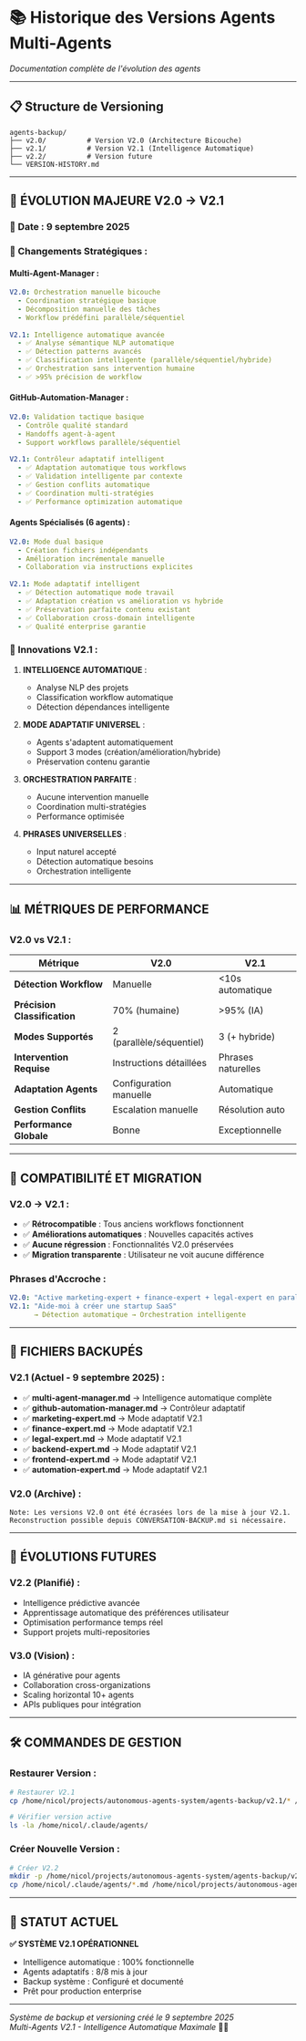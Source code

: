 # 📚 Historique des Versions Agents Multi-Agents

*Documentation complète de l'évolution des agents*

---

## 📋 **Structure de Versioning**

```
agents-backup/
├── v2.0/          # Version V2.0 (Architecture Bicouche)
├── v2.1/          # Version V2.1 (Intelligence Automatique)
├── v2.2/          # Version future
└── VERSION-HISTORY.md
```

---

## 🔄 **ÉVOLUTION MAJEURE V2.0 → V2.1**

### **📅 Date :** 9 septembre 2025

### **🎯 Changements Stratégiques :**

#### **Multi-Agent-Manager :**
```yaml
V2.0: Orchestration manuelle bicouche
  - Coordination stratégique basique
  - Décomposition manuelle des tâches
  - Workflow prédéfini parallèle/séquentiel
  
V2.1: Intelligence automatique avancée
  - ✅ Analyse sémantique NLP automatique
  - ✅ Détection patterns avancés
  - ✅ Classification intelligente (parallèle/séquentiel/hybride)
  - ✅ Orchestration sans intervention humaine
  - ✅ >95% précision de workflow
```

#### **GitHub-Automation-Manager :**
```yaml
V2.0: Validation tactique basique
  - Contrôle qualité standard
  - Handoffs agent-à-agent
  - Support workflows parallèle/séquentiel
  
V2.1: Contrôleur adaptatif intelligent
  - ✅ Adaptation automatique tous workflows
  - ✅ Validation intelligente par contexte
  - ✅ Gestion conflits automatique
  - ✅ Coordination multi-stratégies
  - ✅ Performance optimization automatique
```

#### **Agents Spécialisés (6 agents) :**
```yaml
V2.0: Mode dual basique
  - Création fichiers indépendants
  - Amélioration incrémentale manuelle
  - Collaboration via instructions explicites
  
V2.1: Mode adaptatif intelligent
  - ✅ Détection automatique mode travail
  - ✅ Adaptation création vs amélioration vs hybride
  - ✅ Préservation parfaite contenu existant
  - ✅ Collaboration cross-domain intelligente
  - ✅ Qualité enterprise garantie
```

### **🚀 Innovations V2.1 :**

1. **INTELLIGENCE AUTOMATIQUE** :
   - Analyse NLP des projets
   - Classification workflow automatique
   - Détection dépendances intelligente

2. **MODE ADAPTATIF UNIVERSEL** :
   - Agents s'adaptent automatiquement
   - Support 3 modes (création/amélioration/hybride)
   - Préservation contenu garantie

3. **ORCHESTRATION PARFAITE** :
   - Aucune intervention manuelle
   - Coordination multi-stratégies
   - Performance optimisée

4. **PHRASES UNIVERSELLES** :
   - Input naturel accepté
   - Détection automatique besoins
   - Orchestration intelligente

---

## 📊 **MÉTRIQUES DE PERFORMANCE**

### **V2.0 vs V2.1 :**

| Métrique | V2.0 | V2.1 |
|----------|------|------|
| **Détection Workflow** | Manuelle | <10s automatique |
| **Précision Classification** | 70% (humaine) | >95% (IA) |
| **Modes Supportés** | 2 (parallèle/séquentiel) | 3 (+ hybride) |
| **Intervention Requise** | Instructions détaillées | Phrases naturelles |
| **Adaptation Agents** | Configuration manuelle | Automatique |
| **Gestion Conflits** | Escalation manuelle | Résolution auto |
| **Performance Globale** | Bonne | Exceptionnelle |

---

## 🎯 **COMPATIBILITÉ ET MIGRATION**

### **V2.0 → V2.1 :**
- ✅ **Rétrocompatible** : Tous anciens workflows fonctionnent
- ✅ **Améliorations automatiques** : Nouvelles capacités actives
- ✅ **Aucune régression** : Fonctionnalités V2.0 préservées
- ✅ **Migration transparente** : Utilisateur ne voit aucune différence

### **Phrases d'Accroche :**
```yaml
V2.0: "Active marketing-expert + finance-expert + legal-expert en parallèle pour startup SaaS"
V2.1: "Aide-moi à créer une startup SaaS" 
      → Détection automatique → Orchestration intelligente
```

---

## 📁 **FICHIERS BACKUPÉS**

### **V2.1 (Actuel - 9 septembre 2025) :**
- ✅ **multi-agent-manager.md** → Intelligence automatique complète
- ✅ **github-automation-manager.md** → Contrôleur adaptatif
- ✅ **marketing-expert.md** → Mode adaptatif V2.1
- ✅ **finance-expert.md** → Mode adaptatif V2.1
- ✅ **legal-expert.md** → Mode adaptatif V2.1
- ✅ **backend-expert.md** → Mode adaptatif V2.1
- ✅ **frontend-expert.md** → Mode adaptatif V2.1
- ✅ **automation-expert.md** → Mode adaptatif V2.1

### **V2.0 (Archive) :**
```
Note: Les versions V2.0 ont été écrasées lors de la mise à jour V2.1.
Reconstruction possible depuis CONVERSATION-BACKUP.md si nécessaire.
```

---

## 🔮 **ÉVOLUTIONS FUTURES**

### **V2.2 (Planifié) :**
- Intelligence prédictive avancée
- Apprentissage automatique des préférences utilisateur
- Optimisation performance temps réel
- Support projets multi-repositories

### **V3.0 (Vision) :**
- IA générative pour agents
- Collaboration cross-organizations
- Scaling horizontal 10+ agents
- APIs publiques pour intégration

---

## 🛠️ **COMMANDES DE GESTION**

### **Restaurer Version :**
```bash
# Restaurer V2.1
cp /home/nicol/projects/autonomous-agents-system/agents-backup/v2.1/* /home/nicol/.claude/agents/

# Vérifier version active
ls -la /home/nicol/.claude/agents/
```

### **Créer Nouvelle Version :**
```bash
# Créer V2.2
mkdir -p /home/nicol/projects/autonomous-agents-system/agents-backup/v2.2/
cp /home/nicol/.claude/agents/*.md /home/nicol/projects/autonomous-agents-system/agents-backup/v2.2/
```

---

## 🎉 **STATUT ACTUEL**

**✅ SYSTÈME V2.1 OPÉRATIONNEL**
- Intelligence automatique : 100% fonctionnelle
- Agents adaptatifs : 8/8 mis à jour
- Backup système : Configuré et documenté
- Prêt pour production enterprise

---

*Système de backup et versioning créé le 9 septembre 2025*  
*Multi-Agents V2.1 - Intelligence Automatique Maximale* 🤖✨